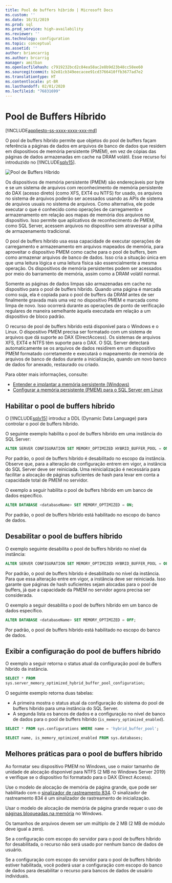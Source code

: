 ```yaml
---
title: Pool de buffers híbrido | Microsoft Docs
ms.custom: ''
ms.date: 10/31/2019
ms.prod: sql
ms.prod_service: high-availability
ms.reviewer: ''
ms.technology: configuration
ms.topic: conceptual
ms.assetid: ''
author: briancarrig
ms.author: brcarrig
manager: amitban
ms.openlocfilehash: c7919232bcd2c84ea58ac2e8b9d23b48cc58ee60
ms.sourcegitcommit: b2e81cb349eecacee91cd3766410ffb3677ad7e2
ms.translationtype: HT
ms.contentlocale: pt-BR
ms.lasthandoff: 02/01/2020
ms.locfileid: "76831699"
---
```

# <a name="hybrid-buffer-pool"></a>Pool de Buffers Híbrido
[!INCLUDE[appliesto-ss-xxxx-xxxx-xxx-md](../../includes/appliesto-ss-xxxx-xxxx-xxx-md.md)]

O pool de buffers híbrido permite que objetos do pool de buffers façam referência a páginas de dados em arquivos de banco de dados que residem em dispositivos de memória persistente (PMEM), em vez de cópias das páginas de dados armazenadas em cache na DRAM volátil. Esse recurso foi introduzido no [!INCLUDE[sqlv15](../../includes/sssqlv15-md.md)].

![Pool de Buffers Híbrido](./media/hybrid-buffer-pool.png)

Os dispositivos de memória persistente (PMEM) são endereçáveis por byte e se um sistema de arquivos com reconhecimento de memória persistente do DAX (acesso direto) (como XFS, EXT4 ou NTFS) for usado, os arquivos no sistema de arquivos poderão ser acessados usando as APIs de sistema de arquivos usuais no sistema de arquivos. Como alternativa, ele pode executar o que é conhecido como operações de carregamento e armazenamento em relação aos mapas de memória dos arquivos no dispositivo. Isso permite que aplicativos de reconhecimento de PMEM, como SQL Server, acessem arquivos no dispositivo sem atravessar a pilha de armazenamento tradicional.

O pool de buffers híbrido usa essa capacidade de executar operações de carregamento e armazenamento em arquivos mapeados de memória, para aproveitar o dispositivo PMEM como cache para o pool de buffers, bem como armazenar arquivos de banco de dados. Isso cria a situação única em que uma leitura lógica e uma leitura física são essencialmente a mesma operação. Os dispositivos de memória persistentes podem ser acessados por meio do barramento de memória, assim como a DRAM volátil normal.

Somente as páginas de dados limpas são armazenadas em cache no dispositivo para o pool de buffers híbrido. Quando uma página é marcada como suja, ela é copiada para o pool de buffers da DRAM antes de ser finalmente gravada mais uma vez no dispositivo PMEM e marcada como limpa de novo. Isso ocorrerá durante as operações de ponto de verificação regulares de maneira semelhante àquela executada em relação a um dispositivo de bloco padrão.

O recurso de pool de buffers híbrido está disponível para o Windows e o Linux. O dispositivo PMEM precisa ser formatado com um sistema de arquivos que dá suporte ao DAX (DirectAccess). Os sistemas de arquivos XFS, EXT4 e NTFS têm suporte para o DAX. O SQL Server detectará automaticamente se os arquivos de dados residirem em um dispositivo PMEM formatado corretamente e executará o mapeamento de memória de arquivos de banco de dados durante a inicialização, quando um novo banco de dados for anexado, restaurado ou criado.

Para obter mais informações, consulte:

* [Entender e implantar a memória persistente (Windows)](/windows-server/storage/storage-spaces/deploy-pmem/)
* [Configurar a memória persistente (PMEM) para o SQL Server em Linux](../../linux/sql-server-linux-configure-pmem.md)


## <a name="enable-hybrid-buffer-pool"></a>Habilitar o pool de buffers híbrido

O [!INCLUDE[sqlv15](../../includes/sssqlv15-md.md)] introduz a DDL (Dynamic Data Language) para controlar o pool de buffers híbrido.

O seguinte exemplo habilita o pool de buffers híbrido em uma instância do SQL Server:

```sql
ALTER SERVER CONFIGURATION SET MEMORY_OPTIMIZED HYBRID_BUFFER_POOL = ON;
```

Por padrão, o pool de buffers híbrido é desabilitado no escopo da instância. Observe que, para a alteração de configuração entrem em vigor, a instância do SQL Server deve ser reiniciada. Uma reinicialização é necessária para facilitar a alocação de páginas suficientes de hash para levar em conta a capacidade total de PMEM no servidor.

O exemplo a seguir habilita o pool de buffers híbrido em um banco de dados específico.

```sql
ALTER DATABASE <databaseName> SET MEMORY_OPTIMIZED = ON;
```

Por padrão, o pool de buffers híbrido está habilitado no escopo do banco de dados.

## <a name="disable-hybrid-buffer-pool"></a>Desabilitar o pool de buffers híbrido

O exemplo seguinte desabilita o pool de buffers híbrido no nível da instância:

```sql
ALTER SERVER CONFIGURATION SET MEMORY_OPTIMIZED HYBRID_BUFFER_POOL = OFF;
```

Por padrão, o pool de buffers híbrido é desabilitado no nível da instância. Para que essa alteração entre em vigor, a instância deve ser reiniciada. Isso garante que páginas de hash suficientes sejam alocadas para o pool de buffers, já que a capacidade da PMEM no servidor agora precisa ser considerada.

O exemplo a seguir desabilita o pool de buffers híbrido em um banco de dados específico.

```sql
ALTER DATABASE <databaseName> SET MEMORY_OPTIMIZED = OFF;
```

Por padrão, o pool de buffers híbrido está habilitado no escopo do banco de dados.

## <a name="view-hybrid-buffer-pool-configuration"></a>Exibir a configuração do pool de buffers híbrido

O exemplo a seguir retorna o status atual da configuração pool de buffers híbrido da instância.

```sql
SELECT * FROM
sys.server_memory_optimized_hybrid_buffer_pool_configuration;
```

O seguinte exemplo retorna duas tabelas:

- A primeira mostra o status atual da configuração do sistema do pool de buffers híbrido para uma instância do SQL Server.
- A segunda lista os bancos de dados e a configuração no nível de banco de dados para o pool de buffers híbrido (`is_memory_optimized_enabled`).

```sql
SELECT * FROM sys.configurations WHERE name = 'hybrid_buffer_pool';

SELECT name, is_memory_optimized_enabled FROM sys.databases;
```

## <a name="best-practices-for-hybrid-buffer-pool"></a>Melhores práticas para o pool de buffers híbrido

Ao formatar seu dispositivo PMEM no Windows, use o maior tamanho de unidade de alocação disponível para NTFS (2 MB no Windows Server 2019) e verifique se o dispositivo foi formatado para o DAX (Direct Access).

Use o modelo de alocação de memória de página grande, que pode ser habilitado com o [sinalizador de rastreamento 834](../../t-sql/database-console-commands/dbcc-traceon-trace-flags-transact-sql.md). O sinalizador de rastreamento 834 é um sinalizador de rastreamento de inicialização.

Usar o modelo de alocação de memória de página grande requer o uso de [páginas bloqueadas na memória](./enable-the-lock-pages-in-memory-option-windows.md) no Windows.

Os tamanhos de arquivos devem ser um múltiplo de 2 MB (2 MB de módulo deve igual a zero).

Se a configuração com escopo do servidor para o pool de buffers híbrido for desabilitada, o recurso não será usado por nenhum banco de dados de usuário.

Se a configuração com escopo do servidor para o pool de buffers híbrido estiver habilitada, você poderá usar a configuração com escopo do banco de dados para desabilitar o recurso para bancos de dados de usuário individuais.
